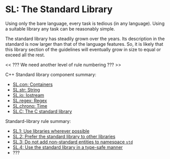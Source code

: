 # <a name="S-stdlib"></a>SL: The Standard Library

Using only the bare language, every task is tedious (in any language).
Using a suitable library any task can be reasonably simple.

The standard library has steadily grown over the years.
Its description in the standard is now larger than that of the language features.
So, it is likely that this library section of the guidelines will eventually grow in size to equal or exceed all the rest.

<< ??? We need another level of rule numbering ??? >>

C++ Standard library component summary:

* [SL.con: Containers](I-18-The%20Standard%20Library-SL.004.md#SS-con)
* [SL.str: String](I-18-The%20Standard%20Library-SL.con.003.md#SS-string)
* [SL.io: Iostream](I-18-The%20Standard%20Library-SL.str.012.md#SS-io)
* [SL.regex: Regex](I-18-The%20Standard%20Library-SL.io.050.md#SS-regex)
* [SL.chrono: Time](I-18-The%20Standard%20Library-SL.io.050.md#SS-chrono)
* [SL.C: The C standard library](I-18-The%20Standard%20Library-SL.io.050.md#SS-clib)

Standard-library rule summary:

* [SL.1: Use libraries wherever possible](I-18-The%20Standard%20Library-SL.001.md#Rsl-lib)
* [SL.2: Prefer the standard library to other libraries](I-18-The%20Standard%20Library-SL.002.md#Rsl-sl)
* [SL.3: Do not add non-standard entities to namespace `std`](I-18-The%20Standard%20Library-SL.003.md#sl-std)
* [SL.4: Use the standard library in a type-safe manner](I-18-The%20Standard%20Library-SL.004.md#sl-safe)
* ???

